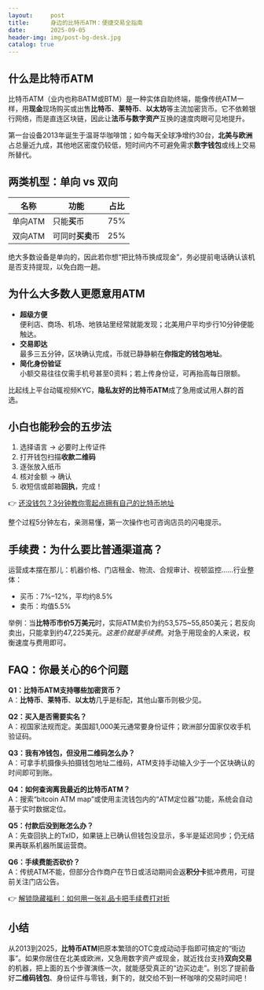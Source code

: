 ```yaml
---
layout:     post
title:      身边的比特币ATM：便捷交易全指南
date:       2025-09-05
header-img: img/post-bg-desk.jpg
catalog: true
---
```


## 什么是比特币ATM
比特币ATM（业内也称BATM或BTM）是一种实体自助终端，能像传统ATM一样，用**现金**现场购买或出售**比特币**、**莱特币**、**以太坊**等主流加密货币。它不依赖银行网络，而是直连区块链，因此让**法币与数字资产**互换的速度肉眼可见地提升。

第一台设备2013年诞生于温哥华咖啡馆；如今每天全球净增约30台，**北美与欧洲**占总量近九成，其他地区密度仍较低，短时间内不可避免需求**数字钱包**或线上交易所替代。

## 两类机型：单向 vs 双向

| 名称   | 功能           | 占比 |
| ------ | -------------- | ---- |
| 单向ATM | 只能**买**币    | 75%  |
| 双向ATM | 可同时**买卖**币 | 25%  |

绝大多数设备是单向的，因此若你想“把比特币换成现金”，务必提前电话确认该机是否支持提现，以免白跑一趟。

## 为什么大多数人更愿意用ATM

- **超级方便**  
  便利店、商场、机场、地铁站里经常就能发现；北美用户平均步行10分钟便能触达。
- **交易即达**  
  最多三五分钟，区块确认完成，币就已静静躺在**你指定的钱包地址**。
- **简化身份验证**  
  小额交易往往仅需手机号甚至0资料；若上传身份证，可再抬高每日限额。

比起线上平台动辄视频KYC，**隐私友好的比特币ATM**成了急用或试用人群的首选。

## 小白也能秒会的五步法

1. 选择语言 → 必要时上传证件  
2. 打开钱包扫描**收款二维码**  
3. 逐张放入纸币  
4. 核对金额 → 确认  
5. 收短信或邮箱**回执**，完成！

👉 [还没钱包？3分钟教你零起点拥有自己的比特币地址](https://okxdog.com/)

整个过程5分钟左右，亲测易懂，第一次操作也可咨询店员的闪电提示。

## 手续费：为什么要比普通渠道高？

运营成本摆在那儿：机器价格、门店租金、物流、合规审计、视顿监控……行业整体：

- 买币：7%–12%，平均约8.5%
- 卖币：均值5.5%

举例：当**比特币市价5万美元**时，实际ATM卖价为约53,575~55,850美元；若反向卖出，只能拿到约47,225美元。*这差价就是手续费*。对急于用现金的人来说，权衡速度与费用即可。

## FAQ：你最关心的6个问题

**Q1：比特币ATM支持哪些加密货币？**  
A：**比特币**、**莱特币**、**以太坊**几乎是标配，其他山寨币则极少见。

**Q2：买入是否需要实名？**  
A：视国家法规而定。美国超1,000美元通常要身份证件；欧洲部分国家仅收手机验证码。

**Q3：我有冷钱包，但没用二维码怎么办？**  
A：可拿手机摄像头拍摄钱包地址二维码，ATM支持手动输入少于一个区块确认的时间即可到账。

**Q4：如何查询离我最近的比特币ATM？**  
A：搜索“bitcoin ATM map”或使用主流钱包内的“ATM定位器”功能，系统会自动基于实时数据定位。

**Q5：付款后没到账怎么办？**  
A：先查回执上的TxID，如果链上已确认但钱包没显示，多半是延迟同步；仍无结果再联系机器所属运营商。

**Q6：手续费能否砍价？**  
A：传统ATM不能，但部分合作商户在节日或活动期间会返**积分卡**抵冲费用，可提前关注门店公告。

👉 [解锁隐藏福利：如何用一张礼品卡把手续费打对折](https://okxdog.com/)

## 小结

从2013到2025，**比特币ATM**把原本繁琐的OTC变成动动手指即可搞定的“街边事”。如果你居住在北美或欧洲，又急用数字资产或现金，就近找台支持**双向交易**的机器，把上面的五个步骤演练一次，就能感受真正的“边买边走”。别忘了提前备好**二维码钱包**、身份证件与零钱，剩下的，就交给不到一杯咖啡的交易时间吧！